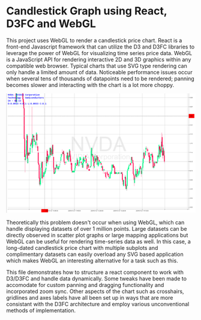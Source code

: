 #  Candlestick Graph using React, D3FC and WebGL

  This project uses WebGL to render a candlestick price chart. React is a front-end Javascript framework that can utilize the D3 and D3FC libraries to leverage the power of WebGL for visualizing time series price data. WebGL is a JavaScript API for rendering interactive 2D and 3D graphics within any compatible web browser. Typical charts that use SVG type rendering can only handle a limited amount of data. Noticeable performance issues occur when several tens of thousands of datapoints need to be rendered; panning becomes slower and interacting with the chart is a lot more choppy.
  
![Capture](Capture.png)
  
  Theoretically this problem doesn't occur when using WebGL, which can handle displaying datasets of over 1 million points. Large datasets can be directly observed in scatter plot graphs or large mapping applications but WebGL can be useful for rendering time-series data as well. In this case, a long-dated candlestick price chart with multiple subplots and complimentary datasets can easily overload any SVG based application which makes WebGL an interesting alternative for a task such as this. 
  
  This file demonstrates how to structure a react component to work with D3/D3FC and handle data dynamically. Some tweaks have been made to accomodate for custom panning and dragging functionality and incorporated zoom sync. Other aspects of the chart such as crosshairs, gridlines and axes labels have all been set up in ways that are more consistant with the D3FC architecture and employ various unconventional methods of implementation. 
 
